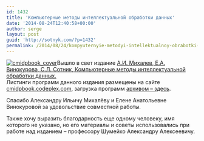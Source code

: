 ```yaml
---
id: 1432
title: 'Компьютерные методы интеллектуальной обработки данных'
date: '2014-08-24T12:40:58+00:00'
author: serge
layout: post
guid: 'http://sotnyk.com/?p=1432'
permalink: /2014/08/24/kompyuternyie-metodyi-intellektualnoy-obrabotki-dannyih/
---
```


[![cmidpbook_cover](https://sotnyk.github.io/wp-content/uploads/2014/08/cmidpbook_cover-214x300.jpg)](https://sotnyk.github.io/wp-content/uploads/2014/08/cmidpbook_cover.jpg)Вышло в свет издание [А.И. Михалев, Е.А. Винокурова, С.Л. Сотник, Компьютерные методы интеллектуальной обработки данных.](http://goo.gl/p7gRgk)  
Листинги программ данного издания размещены на сайте [cmidpbook.codeplex.com](https://cmidpbook.codeplex.com/), загрузка программ [архивом – здесь](https://cmidpbook.codeplex.com/SourceControl/latest#).

Спасибо Александру Ильичу Михалёву и Елене Анатольевне Винокуровой за удовольствие совместной работы.

Также хочу выразить благодарность еще одному человеку, имя которого не указано, но его материалы и советы использовались при работе над изданием – профессору Шумейко Александру Алексеевичу.